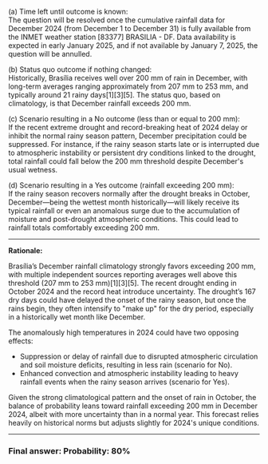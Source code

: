 (a) Time left until outcome is known:  
The question will be resolved once the cumulative rainfall data for December 2024 (from December 1 to December 31) is fully available from the INMET weather station [83377] BRASILIA - DF. Data availability is expected in early January 2025, and if not available by January 7, 2025, the question will be annulled.

(b) Status quo outcome if nothing changed:  
Historically, Brasília receives well over 200 mm of rain in December, with long-term averages ranging approximately from 207 mm to 253 mm, and typically around 21 rainy days[1][3][5]. The status quo, based on climatology, is that December rainfall exceeds 200 mm.

(c) Scenario resulting in a No outcome (less than or equal to 200 mm):  
If the recent extreme drought and record-breaking heat of 2024 delay or inhibit the normal rainy season pattern, December precipitation could be suppressed. For instance, if the rainy season starts late or is interrupted due to atmospheric instability or persistent dry conditions linked to the drought, total rainfall could fall below the 200 mm threshold despite December's usual wetness.

(d) Scenario resulting in a Yes outcome (rainfall exceeding 200 mm):  
If the rainy season recovers normally after the drought breaks in October, December—being the wettest month historically—will likely receive its typical rainfall or even an anomalous surge due to the accumulation of moisture and post-drought atmospheric conditions. This could lead to rainfall totals comfortably exceeding 200 mm.

---

**Rationale:**

Brasília’s December rainfall climatology strongly favors exceeding 200 mm, with multiple independent sources reporting averages well above this threshold (207 mm to 253 mm)[1][3][5]. The recent drought ending in October 2024 and the record heat introduce uncertainty. The drought’s 167 dry days could have delayed the onset of the rainy season, but once the rains begin, they often intensify to "make up" for the dry period, especially in a historically wet month like December. 

The anomalously high temperatures in 2024 could have two opposing effects:  
- Suppression or delay of rainfall due to disrupted atmospheric circulation and soil moisture deficits, resulting in less rain (scenario for No).  
- Enhanced convection and atmospheric instability leading to heavy rainfall events when the rainy season arrives (scenario for Yes).

Given the strong climatological pattern and the onset of rain in October, the balance of probability leans toward rainfall exceeding 200 mm in December 2024, albeit with more uncertainty than in a normal year. This forecast relies heavily on historical norms but adjusts slightly for 2024's unique conditions.

---

### Final answer: Probability: 80%